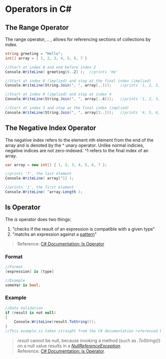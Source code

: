 # Operators in C#

## The Range Operator
The range operator, _.._ , allows for referencing sections of collections by index.
```C#
string greeting = "Hello";
int[] array = { 1, 2, 3, 4, 5, 6, 7 }

//Start at index 0 and end before index 2
Console.WriteLine( greeting[0..2] );  //prints 'He'

//Start at index 0 (implied) and stop at the final index (implied)
Console.WriteLine(String.Join(", ", array[..]));    //prints '1, 2, 3, 4, 5, 6, 7'

//Start at index 0 (implied) and stop at index 4
Console.WriteLine(String.Join(", ", array[..4]));   //prints '1, 2, 3, 4'

//Start at index 3 and stop at the final index (implied)
Console.WriteLine(String.Join(", ", array[3..]));   //prints '4, 5, 6, 7'
```

## The Negative Index Operator
The negative index refers to the element nth element from the end of the array and is denoted by the ^ unary operator. Unlike normal indicies, negative indices are not zero-indexed. ^1 refers to the final index of an array.
```C#
var array = new int[] { 1, 2, 3, 4, 5, 6, 7 };

//prints '7', the last element
Console.WriteLine( array[^1] );

//prints '1', the first element
Console.WriteLine( ^array.Length );
```

## Is Operator
The _is_ operator does two things:
1. "checks if the result of an expression is compatible with a given type"
2. "matchs an expression against a [pattern](https://docs.microsoft.com/en-us/dotnet/csharp/language-reference/operators/patterns#property-pattern)"
> Reference: [C# Documentation: Is Operator](https://docs.microsoft.com/en-us/dotnet/csharp/language-reference/operators/is)

### Format
```C#
//Format
[expression] is [type]

//Example
someVar is bool;
```

### Example
```C#
//Data Validation
if (result is not null)
{
    Console.WriteLine(result.ToString());
}
//This example is taken straight from the C# documentation referenced below 
```
> _result_ cannot be null, because invoking a method (such as _.ToString()_) on a null value results in a [_NullReferenceException_](https://docs.microsoft.com/en-us/dotnet/api/system.nullreferenceexception?view=net-5.0). <br />
> Reference: [C# Documentation: is Operator](https://docs.microsoft.com/en-us/dotnet/csharp/language-reference/operators/is).
